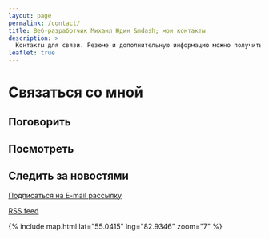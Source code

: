 ```yaml
---
layout: page
permalink: /contact/
title: Веб-разработчик Михаил Юдин &mdash; мои контакты
description: >
  Контакты для связи. Резюме и дополнительную информацию можно получить, связавшись со мной.
leaflet: true
---
```


# Связаться со мной

## Поговорить

<div class="contact-icons">
<a title="Telegram" href="https://t.me/{{site.telegram_username}}"><span class="iconify soc-i" data-icon="mdi-telegram" ></span></a>
<a title="VKontakte" href="https://vk.com/{{site.vk_username}}"><span class="iconify soc-i" data-icon="mdi-vk" ></span></a>
<a title="Facebook" href="https://www.facebook.com/fagcinsk"><span class="iconify soc-i" data-icon="mdi-facebook" ></span></a>
<a title="ICQ" href="https://icq.im/{{site.icq_username}}"><span class="iconify soc-i" data-icon="mdi-flower-poppy" ></span></a>
<a title="Skype" href="skype:{{site.skype_username}}?chat"><span class="iconify soc-i" data-icon="mdi-skype" ></span></a>
<a title="E-mail" href="mailto:&#102;&#097;&#103;&#099;&#105;&#046;&#110;&#115;&#107;&#064;&#103;&#109;&#097;&#105;&#108;&#046;&#099;&#111;&#109;"><span class="iconify soc-i" data-icon="mdi-email"></span></a>
</div>

## Посмотреть

<div class="contact-icons">
<a title="Github" href="https://github.com/{{site.github_username}}"><span class="iconify soc-i" data-icon="mdi-github-circle" ></span></a>
<a title="YouTube" href="https://www.youtube.com/channel/UCgziLhBbQPGSQedqMKBR9Xw?view_as=subscriber"><span class="iconify soc-i" data-icon="mdi-youtube" ></span></a>
<a title="StackOverflow" href="https://stackoverflow.com/users/7667774/%D0%9C%D0%B8%D1%85%D0%B0%D0%B8%D0%BB-%D0%AE%D0%B4%D0%B8%D0%BD?tab=profile"><span class="iconify soc-i" data-icon="mdi-stackoverflow" ></span></a>
<a title="Pinterest" href="https://www.pinterest.ru/fagcinsk/"><span class="iconify soc-i" data-icon="mdi-pinterest" ></span></a>
</div>

## Следить за новостями

<a href="/subscribe"><span class="iconify soc-i" data-icon="mdi-email"></span> Подписаться на E-mail рассылку</a>

<a href ="/feed.xml"><span class="iconify soc-i" data-icon="mdi-rss"></span> RSS feed</a>

{% include map.html lat="55.0415" lng="82.9346" zoom="7" %}
